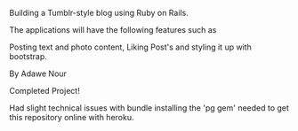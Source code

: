 Building a Tumblr-style blog using Ruby on Rails.

The applications will have the following features such as

Posting text and photo content, Liking Post's and styling it up with bootstrap.


By Adawe Nour 

Completed Project!

Had slight technical issues with bundle installing the 'pg gem' needed to get this repository online with heroku. 